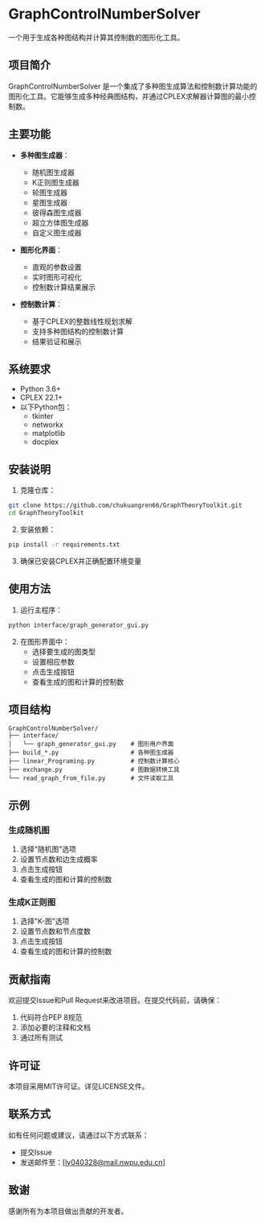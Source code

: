 # GraphControlNumberSolver

一个用于生成各种图结构并计算其控制数的图形化工具。

## 项目简介

GraphControlNumberSolver 是一个集成了多种图生成算法和控制数计算功能的图形化工具。它能够生成多种经典图结构，并通过CPLEX求解器计算图的最小控制数。

## 主要功能

- **多种图生成器**：
  - 随机图生成器
  - K正则图生成器
  - 轮图生成器
  - 星图生成器
  - 彼得森图生成器
  - 超立方体图生成器
  - 自定义图生成器

- **图形化界面**：
  - 直观的参数设置
  - 实时图形可视化
  - 控制数计算结果展示

- **控制数计算**：
  - 基于CPLEX的整数线性规划求解
  - 支持多种图结构的控制数计算
  - 结果验证和展示

## 系统要求

- Python 3.6+
- CPLEX 22.1+
- 以下Python包：
  - tkinter
  - networkx
  - matplotlib
  - docplex

## 安装说明

1. 克隆仓库：
```bash
git clone https://github.com/chukuangren66/GraphTheoryToolkit.git
cd GraphTheoryToolkit
```

2. 安装依赖：
```bash
pip install -r requirements.txt
```

3. 确保已安装CPLEX并正确配置环境变量

## 使用方法

1. 运行主程序：
```bash
python interface/graph_generator_gui.py
```

2. 在图形界面中：
   - 选择要生成的图类型
   - 设置相应参数
   - 点击生成按钮
   - 查看生成的图和计算的控制数

## 项目结构

```
GraphControlNumberSolver/
├── interface/
│   └── graph_generator_gui.py    # 图形用户界面
├── build_*.py                    # 各种图生成器
├── linear_Programing.py          # 控制数计算核心
├── exchange.py                   # 图数据转换工具
└── read_graph_from_file.py       # 文件读取工具
```

## 示例

### 生成随机图
1. 选择"随机图"选项
2. 设置节点数和边生成概率
3. 点击生成按钮
4. 查看生成的图和计算的控制数

### 生成K正则图
1. 选择"K-图"选项
2. 设置节点数和节点度数
3. 点击生成按钮
4. 查看生成的图和计算的控制数

## 贡献指南

欢迎提交Issue和Pull Request来改进项目。在提交代码前，请确保：

1. 代码符合PEP 8规范
2. 添加必要的注释和文档
3. 通过所有测试

## 许可证

本项目采用MIT许可证。详见LICENSE文件。

## 联系方式

如有任何问题或建议，请通过以下方式联系：

- 提交Issue
- 发送邮件至：[ly040328@mail.nwpu.edu.cn]

## 致谢

感谢所有为本项目做出贡献的开发者。 
